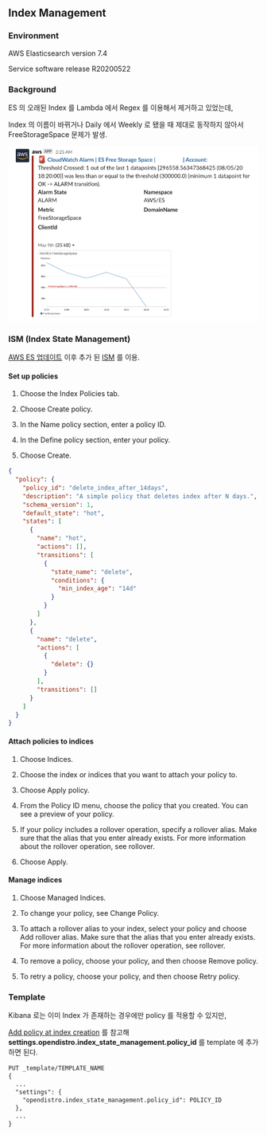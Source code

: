 ## Index Management

### Environment

AWS Elasticsearch version 7.4

Service software release R20200522

### Background

ES 의 오래된 Index 를 Lambda 에서 Regex 를 이용해서 제거하고 있었는데,

Index 의 이름이 바뀌거나 Daily 에서 Weekly 로 됐을 때 제대로 동작하지 않아서 FreeStorageSpace 문제가 발생.

![](images/free_storage_space_alarm.png)

### ISM (Index State Management)

[AWS ES 업데이트](https://aws.amazon.com/about-aws/whats-new/2020/03/automate-index-management-with-amazon-elasticsearch-service/) 이후 추가 된 [ISM](https://opendistro.github.io/for-elasticsearch-docs/docs/ism/) 를 이용.

#### Set up policies

1. Choose the Index Policies tab.

2. Choose Create policy.

3. In the Name policy section, enter a policy ID.

4. In the Define policy section, enter your policy.

5. Choose Create.

```json
{
  "policy": {
    "policy_id": "delete_index_after_14days",
    "description": "A simple policy that deletes index after N days.",
    "schema_version": 1,
    "default_state": "hot",
    "states": [
      {
        "name": "hot",
        "actions": [],
        "transitions": [
          {
            "state_name": "delete",
            "conditions": {
              "min_index_age": "14d"
            }
          }
        ]
      },
      {
        "name": "delete",
        "actions": [
          {
            "delete": {}
          }
        ],
        "transitions": []
      }
    ]
  }
}
```

#### Attach policies to indices

1. Choose Indices.

2. Choose the index or indices that you want to attach your policy to.

3. Choose Apply policy.

4. From the Policy ID menu, choose the policy that you created. You can see a preview of your policy.

5. If your policy includes a rollover operation, specify a rollover alias. Make sure that the alias that you enter already exists. For more information about the rollover operation, see rollover.

6. Choose Apply.

#### Manage indices

1. Choose Managed Indices.

2. To change your policy, see Change Policy.

3. To attach a rollover alias to your index, select your policy and choose Add rollover alias. Make sure that the alias that you enter already exists. For more information about the rollover operation, see rollover.

4. To remove a policy, choose your policy, and then choose Remove policy.

5. To retry a policy, choose your policy, and then choose Retry policy.

### Template

Kibana 로는 이미 Index 가 존재하는 경우에만 policy 를 적용할 수 있지만, 

[Add policy at index creation](https://opendistro.github.io/for-elasticsearch-docs/docs/ism/api/#add-policy-at-index-creation) 를 참고해 **settings.opendistro.index_state_management.policy_id** 를 template 에 추가하면 된다.

```
PUT _template/TEMPLATE_NAME
{
  ...
  "settings": {
    "opendistro.index_state_management.policy_id": POLICY_ID
  },
  ...
}
```
